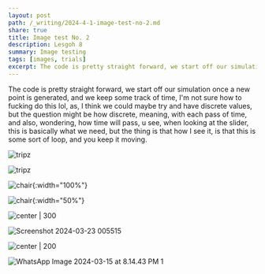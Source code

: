 ```yaml
---
layout: post
path: /_writing/2024-4-1-image-test-no-2.md
share: true
title: Image test No. 2
description: Lesgoh 8
summary: Image testing
tags: [images, trials]
excerpt: The code is pretty straight forward, we start off our simulation once a new point is generated, and we keep some track of time, I'm not sure how to fucking do this lol, as, I think we could maybe try and have discrete values, but the question might be how discrete, meaning, with each pass of time, and also, wondering, how time will pass, u see, when looking at the slider, this is basically what we need, but the thing is that how I see it, is that this is some sort of loop, and you keep it moving.
---
```


The code is pretty straight forward, we start off our simulation once a new point is generated, and we keep some track of time, I'm not sure how to fucking do this lol, as, I think we could maybe try and have discrete values, but the question might be how discrete, meaning, with each pass of time, and also, wondering, how time will pass, u see, when looking at the slider, this is basically what we need, but the thing is that how I see it, is that this is some sort of loop, and you keep it moving.

![tripz](../assets/images/posts/tripz.jpg)

![tripz](../assets/images/posts/tripz.jpg)


![chair](../assets/images/posts/chair.png){:width="100%"}

![chair](../assets/images/posts/chair.png){:width="50%"}


![ center | 300](chair%201.png)


![Screenshot 2024-03-23 005515](../assets/images/posts/Screenshot%202024-03-23%20005515.png)

![ center | 200](WhatsApp%20Image%202024-03-15%20at%208.14.43%20PM.jpeg)

![WhatsApp Image 2024-03-15 at 8.14.43 PM 1](../assets/images/posts/WhatsApp%20Image%202024-03-15%20at%208.14.43%20PM%201.jpeg)
